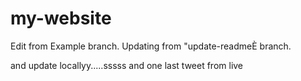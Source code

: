# my-website

Edit from Example branch. Updating from "update-readmeÈ branch.

and update locallyy.....sssss and one last tweet from live
